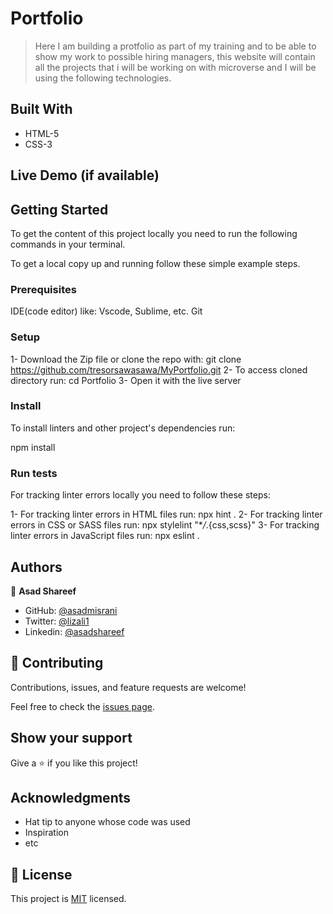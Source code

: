 # Portfolio

> Here I am building a protfolio as part of my training and to be able to show my work to possible hiring managers, this website will contain all the projects that i will be working on with microverse and I will be using the following technologies.


## Built With ##

- HTML-5
- CSS-3

## Live Demo (if available)




## Getting Started

To get the content of this project locally you need to run the following commands in your terminal.


To get a local copy up and running follow these simple example steps.

### Prerequisites
IDE(code editor) like: Vscode, Sublime, etc.
Git

### Setup
1- Download the Zip file or clone the repo with:
git clone https://github.com/tresorsawasawa/MyPortfolio.git
2- To access cloned directory run:
cd Portfolio
3- Open it with the live server

### Install
To install linters and other project's dependencies run:

npm install

### Run tests
For tracking linter errors locally you need to follow these steps:

1- For tracking linter errors in HTML files run:
npx hint .
2- For tracking linter errors in CSS or SASS files run:
npx stylelint "\*_/_.{css,scss}"
3- For tracking linter errors in JavaScript files run:
npx eslint .

## Authors

👤 **Asad Shareef**

- GitHub: [@asadmisrani](https://github.com/asadmisrani)
- Twitter: [@lizali1](https://twitter.com/lizalilia1)
- Linkedin: [@asadshareef](linkedin.com/in/asad-shareef-b73665233)

## 🤝 Contributing

Contributions, issues, and feature requests are welcome!

Feel free to check the [issues page](../../issues/).

## Show your support

Give a ⭐️ if you like this project!

## Acknowledgments

- Hat tip to anyone whose code was used
- Inspiration
- etc

## 📝 License

This project is [MIT](/LICENSE) licensed.

